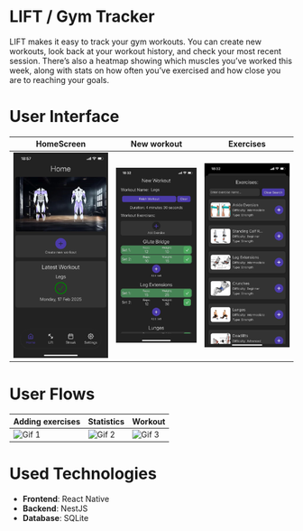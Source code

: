 # LIFT / Gym Tracker
LIFT makes it easy to track your gym workouts. You can create new workouts, look back at your workout history, and check your most recent session. There’s also a heatmap showing which muscles you’ve worked this week, along with stats on how often you’ve exercised and how close you are to reaching your goals.

# User Interface
| HomeScreen                               | New workout                                       | Exercises                                        |
|------------------------------------------|---------------------------------------------------|--------------------------------------------------|
| ![Image 1](assets/readme/homeScreen.jpg) | ![Image 2](assets/readme/createWorkoutScreen.jpg) | ![Image 3](assets/readme/allExercisesScreen.jpg) |

# User Flows
| Adding exercises                                                                        | Statistics                                                                           | Workout                                                                           |
|-----------------------------------------------------------------------------------------|----------------------------------------------------------------------------------------|-----------------------------------------------------------------------------------|
| ![Gif 1](assets/readme/exerciseModalDemonstration-ezgif.com-video-to-gif-converter.gif) | ![Gif 2](assets/readme/streakScreenDemonstration-ezgif.com-video-to-gif-converter.gif) | ![Gif 3](assets/readme/workoutDemonstration-ezgif.com-video-to-gif-converter.gif) |


# Used Technologies
- **Frontend**: React Native
- **Backend**: NestJS
- **Database**: SQLite


